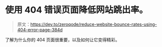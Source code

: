# 使用 404 错误页面降低网站跳出率。

> 原文：<https://dev.to/zeroqode/reduce-website-bounce-rates-using-404-error-page-384d>

了解为什么你的 404 页面很重要，以及如何让它变得精彩。
